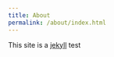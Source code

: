```yaml
---
title: About
permalink: /about/index.html
---
```


This site is a [jekyll](https://jekyllrb.com) test
